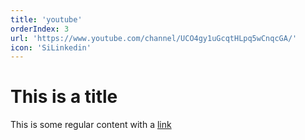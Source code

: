 ```yaml
---
title: 'youtube'
orderIndex: 3
url: 'https://www.youtube.com/channel/UCO4gy1uGcqtHLpq5wCnqcGA/'
icon: 'SiLinkedin'
---
```


# This is a title

This is some regular content with a [link](https://google.com)